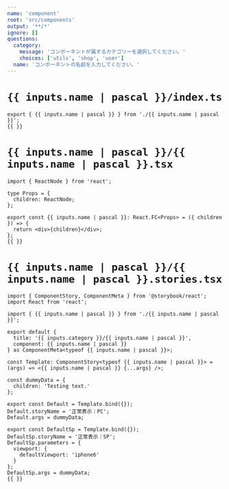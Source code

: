 ```yaml
---
name: 'component'
root: 'src/components'
output: '**/*'
ignore: []
questions:
  category:
    message: 'コンポーネントが属するカテゴリーを選択してください。'
    choices: ['utils', 'shop', 'user']
  name: 'コンポーネントの名前を入力してください。'
---
```


# `{{ inputs.name | pascal }}/index.ts`

```tsx
export { {{ inputs.name | pascal }} } from './{{ inputs.name | pascal }}';
{{ }}
```

# `{{ inputs.name | pascal }}/{{ inputs.name | pascal }}.tsx`

```tsx
import { ReactNode } from 'react';

type Props = {
  children: ReactNode;
};

export const {{ inputs.name | pascal }}: React.FC<Props> = ({ children }) => {
  return <div>{children}</div>;
};
{{ }}
```

# `{{ inputs.name | pascal }}/{{ inputs.name | pascal }}.stories.tsx`

```tsx
import { ComponentStory, ComponentMeta } from '@storybook/react';
import React from 'react';

import { {{ inputs.name | pascal }} } from './{{ inputs.name | pascal }}';

export default {
  title: '{{ inputs.category }}/{{ inputs.name | pascal }}',
  component: {{ inputs.name | pascal }}
} as ComponentMeta<typeof {{ inputs.name | pascal }}>;

const Template: ComponentStory<typeof {{ inputs.name | pascal }}> = (args) => <{{ inputs.name | pascal }} {...args} />;

const dummyData = {
  children: 'Testing text.'
};

export const Default = Template.bind({});
Default.storyName = '正常表示｜PC';
Default.args = dummyData;

export const DefaultSp = Template.bind({});
DefaultSp.storyName = '正常表示｜SP';
DefaultSp.parameters = {
  viewport: {
    defaultViewport: 'iphone6'
  }
};
DefaultSp.args = dummyData;
{{ }}
```
